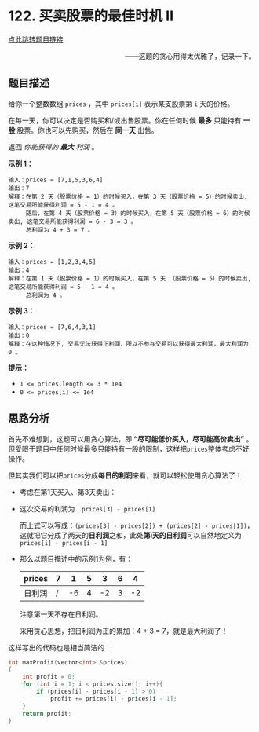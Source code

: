# 122. 买卖股票的最佳时机 II

[点此跳转题目链接](https://leetcode.cn/problems/best-time-to-buy-and-sell-stock-ii/description/)

<p align="right">
——这题的贪心用得太优雅了，记录一下。
</p>


## 题目描述

给你一个整数数组 `prices` ，其中 `prices[i]` 表示某支股票第 `i` 天的价格。

在每一天，你可以决定是否购买和/或出售股票。你在任何时候 **最多** 只能持有 **一股** 股票。你也可以先购买，然后在 **同一天** 出售。

返回 *你能获得的 **最大** 利润* 。



**示例 1：**

```
输入：prices = [7,1,5,3,6,4]
输出：7
解释：在第 2 天（股票价格 = 1）的时候买入，在第 3 天（股票价格 = 5）的时候卖出, 这笔交易所能获得利润 = 5 - 1 = 4 。
     随后，在第 4 天（股票价格 = 3）的时候买入，在第 5 天（股票价格 = 6）的时候卖出, 这笔交易所能获得利润 = 6 - 3 = 3 。
     总利润为 4 + 3 = 7 。
```

**示例 2：**

```
输入：prices = [1,2,3,4,5]
输出：4
解释：在第 1 天（股票价格 = 1）的时候买入，在第 5 天 （股票价格 = 5）的时候卖出, 这笔交易所能获得利润 = 5 - 1 = 4 。
     总利润为 4 。
```

**示例 3：**

```
输入：prices = [7,6,4,3,1]
输出：0
解释：在这种情况下, 交易无法获得正利润，所以不参与交易可以获得最大利润，最大利润为 0 。
```



**提示：**

- `1 <= prices.length <= 3 * 1e4`
- `0 <= prices[i] <= 1e4`



## 思路分析

首先不难想到，这题可以用贪心算法，即 **“尽可能低价买入，尽可能高价卖出”** 。但受限于题目中任何时候最多只能持有一股的限制，这样把`prices`整体考虑不好操作。

但其实我们可以把`prices`分成**每日的利润**来看，就可以轻松使用贪心算法了！

- 考虑在第1天买入、第3天卖出：

- 这次交易的利润为：`prices[3] - prices[1]`

  而上式可以写成：`(prices[3] - prices[2]) + (prices[2] - prices[1])`，这就把它分成了两天的**日利润**之和，此处**第i天的日利润**可以自然地定义为`prices[i] - prices[i - 1]`

- 那么以题目描述中的示例1为例，有：

  | prices | 7    | 1    | 5    | 3    | 6    | 4    |
  | ------ | ---- | ---- | ---- | ---- | ---- | ---- |
  | 日利润 | /    | -6   | 4    | -2   | 3    | -2   |

  注意第一天不存在日利润。

  采用贪心思想，把日利润为正的累加：4 + 3 = 7，就是最大利润了！

这样写出的代码也是相当简洁的：

```cpp
int maxProfit(vector<int> &prices)
{
    int profit = 0;
    for (int i = 1; i < prices.size(); i++){
        if (prices[i] - prices[i - 1] > 0)
            profit += prices[i] - prices[i - 1];
    }
    return profit;
}
```



